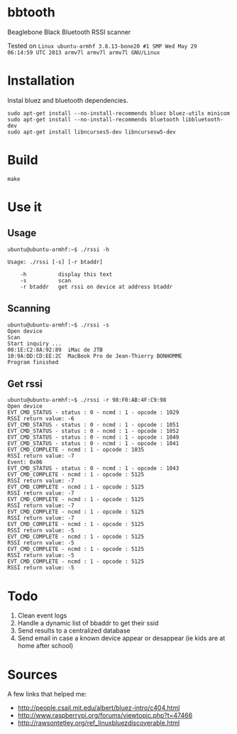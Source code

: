 bbtooth
=======

Beaglebone Black Bluetooth RSSI scanner

Tested on <code>Linux ubuntu-armhf 3.8.13-bone20 #1 SMP Wed May 29 06:14:59 UTC 2013 armv7l armv7l armv7l GNU/Linux</code>

Installation
============

Instal bluez and bluetooth dependencies.

```
sudo apt-get install --no-install-recommends bluez bluez-utils minicom
sudo apt-get install --no-install-recommends bluetooth libbluetooth-dev
sudo apt-get install libncurses5-dev libncursesw5-dev
```


Build
=====

```
make
```

Use it
======

Usage
-----

```
ubuntu@ubuntu-armhf:~$ ./rssi -h

Usage: ./rssi [-s] [-r btaddr]

	-h          display this text
	-s          scan
	-r btaddr   get rssi on device at address btaddr
```

Scanning
--------

```
ubuntu@ubuntu-armhf:~$ ./rssi -s
Open device
Scan
Start inquiry ...
00:1E:C2:8A:92:89  iMac de JTB
10:9A:DD:CD:EE:2C  MacBook Pro de Jean-Thierry BONHOMME
Program finished
```

Get rssi
--------

```
ubuntu@ubuntu-armhf:~$ ./rssi -r 98:F0:AB:4F:C9:98
Open device
EVT_CMD_STATUS - status : 0 - ncmd : 1 - opcode : 1029
RSSI return value: -6
EVT_CMD_STATUS - status : 0 - ncmd : 1 - opcode : 1051
EVT_CMD_STATUS - status : 0 - ncmd : 1 - opcode : 1052
EVT_CMD_STATUS - status : 0 - ncmd : 1 - opcode : 1049
EVT_CMD_STATUS - status : 0 - ncmd : 1 - opcode : 1041
EVT_CMD_COMPLETE - ncmd : 1 - opcode : 1035
RSSI return value: -7
Event: 0x06
EVT_CMD_STATUS - status : 0 - ncmd : 1 - opcode : 1043
EVT_CMD_COMPLETE - ncmd : 1 - opcode : 5125
RSSI return value: -7
EVT_CMD_COMPLETE - ncmd : 1 - opcode : 5125
RSSI return value: -7
EVT_CMD_COMPLETE - ncmd : 1 - opcode : 5125
RSSI return value: -7
EVT_CMD_COMPLETE - ncmd : 1 - opcode : 5125
RSSI return value: -7
EVT_CMD_COMPLETE - ncmd : 1 - opcode : 5125
RSSI return value: -5
EVT_CMD_COMPLETE - ncmd : 1 - opcode : 5125
RSSI return value: -5
EVT_CMD_COMPLETE - ncmd : 1 - opcode : 5125
RSSI return value: -5
EVT_CMD_COMPLETE - ncmd : 1 - opcode : 5125
RSSI return value: -5
```

Todo
====

1. Clean event logs
2. Handle a dynamic list of bbaddr to get their ssid
3. Send results to a centralized database
4. Send email in case a known device appear or desappear (ie kids are at home after school)

Sources
=======

A few links that helped me:

* http://people.csail.mit.edu/albert/bluez-intro/c404.html
* http://www.raspberrypi.org/forums/viewtopic.php?t=47466
* http://rawsontetley.org/ref_linuxbluezdiscoverable.html


